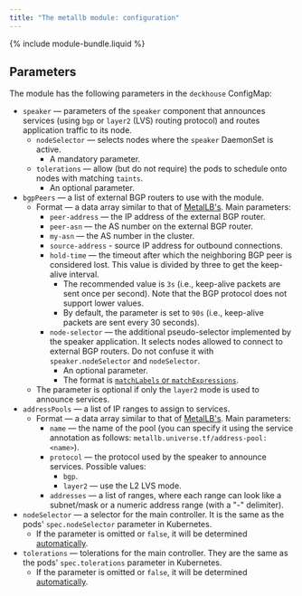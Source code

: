 ```yaml
---
title: "The metallb module: configuration"
---
```


{% include module-bundle.liquid %}

## Parameters

The module has the following parameters in the `deckhouse` ConfigMap:

* `speaker` — parameters of the `speaker` component that announces services (using `bgp` or `layer2` (LVS) routing protocol) and routes application traffic to its node.
  * `nodeSelector` — selects nodes where the `speaker` DaemonSet is active.
    * A mandatory parameter.
  * `tolerations` — allow (but do not require) the pods to schedule onto nodes with matching `taints`.
    * An optional parameter.
* `bgpPeers` — a list of external BGP routers to use with the module.
  * Format — a data array similar to that of [MetalLB's](https://metallb.universe.tf/configuration/#bgp-configuration). Main parameters:
    * `peer-address` — the IP address of the external BGP router.
    * `peer-asn` — the AS number on the external BGP router.
    * `my-asn` — the AS number in the cluster.
    * `source-address` - source IP address for outbound connections.
    * `hold-time` — the timeout after which the neighboring BGP peer is considered lost. This value is divided by three to get the keep-alive interval.
      * The recommended value is `3s` (i.e., keep-alive packets are sent once per second). Note that the BGP protocol does not support lower values.
      * By default, the parameter is set to `90s` (i.e., keep-alive packets are sent every 30 seconds).
    * `node-selector` — the additional pseudo-selector implemented by the speaker application. It selects nodes allowed to connect to external BGP routers. Do not confuse it with `speaker.nodeSelector` and  `nodeSelector`.
      * An optional parameter.
      * The format is [`matchLabels` or `matchExpressions`](https://kubernetes.io/docs/concepts/overview/working-with-objects/labels/#resources-that-support-set-based-requirements).
  * The parameter is optional if only the `layer2` mode is used to announce services.
* `addressPools` — a list of IP ranges to assign to services.
  * Format — a data array similar to that of [MetalLB's](https://metallb.universe.tf/configuration/#advanced-address-pool-configuration). Main parameters:
    * `name` — the name of the pool (you can specify it using the service annotation as follows: `metallb.universe.tf/address-pool: <name>`).
    * `protocol` —  the protocol used by the speaker to announce services. Possible values:
      * `bgp`.
      * `layer2` — use the L2 LVS mode.
    * `addresses` — a list of ranges, where each range can look like a subnet/mask or a numeric address range (with a "-" delimiter).
* `nodeSelector` — a selector for the main controller. It is the same as the pods' `spec.nodeSelector` parameter in Kubernetes.
  * If the parameter is omitted or `false`, it will be determined [automatically](../../#advanced-scheduling).
* `tolerations` — tolerations for the main controller. They are the same as the pods' `spec.tolerations` parameter in Kubernetes.
  * If the parameter is omitted or `false`, it will be determined [automatically](../../#advanced-scheduling).
